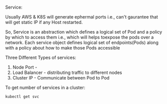 Service:

Usually AWS & K8S will generate ephermal ports i.e., can't gaurantee that will get static IP if any Host restarted.

So, Service is an abstraction which defines a logical set of Pod and a policy by which to access them i.e., which will helps toexpose the pods over a network.
Each service object defines logical set of endpoints(Pods) along with a policy about how to make those Pods accessible

Three Different Types of services:
1) Node Port  - 
2) Load Balancer - distributing traffic to different nodes
3) Cluster IP  - Communicate between Pod to Pod

To get number of services in a cluster:

```
kubectl get svc
```
